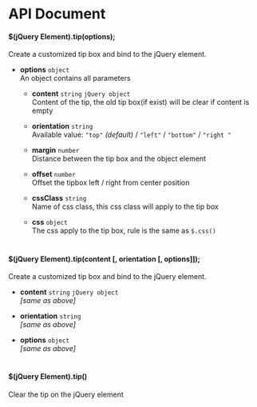 
# API Document

#### $(jQuery Element).tip(options);

Create a customized tip box and bind to the jQuery element. 

- **options** ```object```  
  An object contains all parameters

  + **content** ```string``` ```jQuery object```    
    Content of the tip, the old tip box(if exist) will be clear if content is empty

  + **orientation** ```string```  
    Available value: ```"top"``` *(default)* / ```"left"``` / ```"bottom"``` / ```"right "``` 

  + **margin** ```number```  
    Distance between the tip box and the object element

  + **offset** ```number```  
    Offset the tipbox left / right from center position

  + **cssClass** ```string```  
    Name of css class, this css class will apply to the tip box

  + **css** ```object```  
    The css apply to the tip box, rule is the same as ```$.css()```

<h1></h1>

#### $(jQuery Element).tip(content [, orientation [, options]]);

Create a customized tip box and bind to the jQuery element. 

- **content** ```string``` ```jQuery object```   
  *[same as above]*    

- **orientation** ```string```  
  *[same as above]*  

- **options** ```object```    
  *[same as above]* 

<h1></h1>

#### $(jQuery Element).tip()

Clear the tip on the jQuery element

